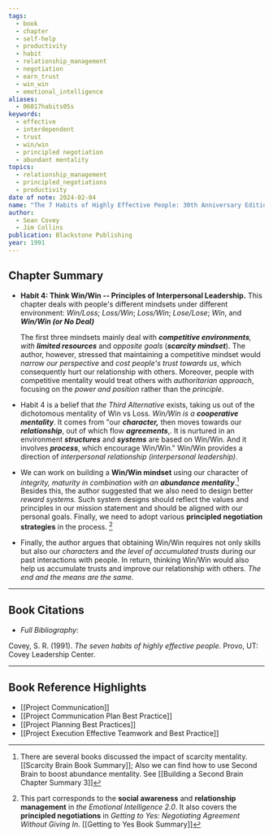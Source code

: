 ```yaml
---
tags:
  - book
  - chapter
  - self-help
  - productivity
  - habit
  - relationship_management
  - negotiation
  - earn_trust
  - win_win
  - emotional_intelligence
aliases:
  - 06017habits05s
keywords:
  - effective
  - interdependent
  - trust
  - win/win
  - principled negotiation
  - abundant mentality
topics:
  - relationship_management
  - principled_negotiations
  - productivity
date of note: 2024-02-04
name: "The 7 Habits of Highly Effective People: 30th Anniversary Edition"
author:
  - Sean Covey
  - Jim Collins
publication: Blackstone Publishing
year: 1991
---
```


## Chapter Summary

- **Habit 4: Think Win/Win -- Principles of Interpersonal Leadership.** This chapter deals with people's different mindsets under different environment: *Win/Loss*; *Loss/Win*; *Loss/Win*; *Lose/Lose*; *Win*, and ***Win/Win (or No Deal)***
	    
	The first three mindsets mainly deal with ***competitive environments**, with **limited resources*** and *opposite goals* (***scarcity mindset***). The author, however, stressed that maintaining a competitive mindset would *narrow our perspective* and *cost people's trust towards us*, which consequently hurt our relationship with others. Moreover, people with competitive mentality would treat others with *authoritarian approach*, focusing on the *power and position* rather than the *principle*.
	
- Habit 4 is a belief that *the Third Alternative* exists, taking us out of the dichotomous mentality of Win vs Loss. *Win/Win is a **cooperative mentality***. It comes from "our ***character,*** then moves towards our ***relationship***, out of which flow ***agreements***,. It is nurtured in an environment ***structures*** and ***systems*** are based on Win/Win. And it involves ***process***, which encourage Win/Win." Win/Win provides a direction of *interpersonal relationship (interpersonal leadership)*.
  
- We can work on building a **Win/Win mindset** using our character of *integrity, maturity in combination with an **abundance mentality***.[^1] Besides this, the author suggested that we also need to design better *reward systems*. Such system designs should reflect the values and principles in our mission statement and should be aligned with our personal goals. Finally, we need to adopt various **principled negotiation strategies** in the process. [^2]
  
- Finally, the author argues that obtaining Win/Win requires not only skills but also our *characters* and *the level of accumulated trusts* during our past interactions with people. In return, thinking Win/Win would also help us accumulate trusts and improve our relationship with others. _The end and the means are the same._
  


----------
## Book Citations

- *Full Bibliography*:

Covey, S. R. (1991). _The seven habits of highly effective people_. Provo, UT: Covey Leadership Center.

-----------
##  Book Reference Highlights

[^1]: There are several books discussed the impact of scarcity mentality. [[Scarcity Brain Book Summary]]; Also we can find how to use Second Brain to boost abundance mentality. See [[Building a Second Brain Chapter Summary 3]]
[^2]: This part corresponds to the **social awareness** and **relationship management** in *the Emotional Intelligence 2.0*. It also covers the **principled negotiations** in *Getting to Yes: Negotiating Agreement Without Giving In*. [[Getting to Yes Book Summary]]


- [[Project Communication]]
- [[Project Communication Plan Best Practice]]
- [[Project Planning Best Practices]]
- [[Project Execution Effective Teamwork and Best Practice]]